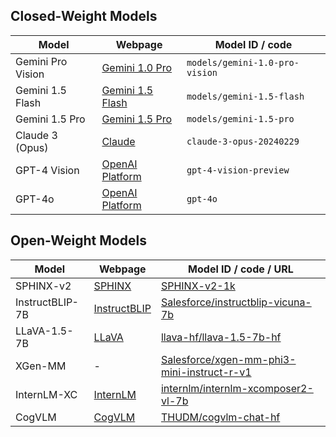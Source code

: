 ##  Closed-Weight Models

| Model   | Webpage   | Model ID / code   |
|------------|------------|------------|
| Gemini Pro Vision | [Gemini 1.0 Pro](https://ai.google.dev/gemini-api/docs/models/gemini#gemini-1.0-pro) | `models/gemini-1.0-pro-vision` |
| Gemini 1.5 Flash | [Gemini 1.5 Flash](https://ai.google.dev/gemini-api/docs/models/gemini#gemini-1.5-flash) | `models/gemini-1.5-flash` |
| Gemini 1.5 Pro | [Gemini 1.5 Pro](https://ai.google.dev/gemini-api/docs/models/gemini#gemini-1.5-pro) | `models/gemini-1.5-pro` |
| Claude 3 (Opus)| [Claude](https://docs.anthropic.com/en/docs/welcome) | `claude-3-opus-20240229` |
|GPT-4 Vision | [OpenAI Platform](https://platform.openai.com/docs/models) | `gpt-4-vision-preview` |
|GPT-4o | [OpenAI Platform](https://platform.openai.com/docs/models) | `gpt-4o` |

## Open-Weight Models

| Model   | Webpage   | Model ID / code / URL   |
|------------|------------|------------|
| SPHINX-v2 | [SPHINX](https://github.com/Alpha-VLLM/LLaMA2-Accessory/tree/main/SPHINX) | [SPHINX-v2-1k](https://huggingface.co/Alpha-VLLM/LLaMA2-Accessory/tree/main/finetune/mm/SPHINX/SPHINX-v2-1k) |
| InstructBLIP-7B | [InstructBLIP](https://github.com/salesforce/LAVIS/tree/main/projects/instructblip) | [Salesforce/instructblip-vicuna-7b](https://huggingface.co/Salesforce/instructblip-vicuna-7b) |
| LLaVA-1.5-7B | [LLaVA](https://llava-vl.github.io/) | [llava-hf/llava-1.5-7b-hf](https://huggingface.co/llava-hf/llava-1.5-7b-hf) |
| XGen-MM | - | [Salesforce/xgen-mm-phi3-mini-instruct-r-v1](https://huggingface.co/Salesforce/xgen-mm-phi3-mini-instruct-r-v1)|
| InternLM-XC | [InternLM](https://github.com/InternLM/InternLM) | [internlm/internlm-xcomposer2-vl-7b](https://huggingface.co/internlm/internlm-xcomposer2-vl-7b) |
| CogVLM | [CogVLM](https://github.com/THUDM/CogVLM/tree/main) | [THUDM/cogvlm-chat-hf](https://huggingface.co/THUDM/cogvlm-chat-hf) |
